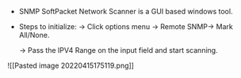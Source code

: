 -   SNMP SoftPacket Network Scanner is a GUI based windows tool.
-   Steps to initialize:
    ->  Click options menu → Remote SNMP→ Mark All/None.
        
    ->   Pass the IPV4 Range on the input field and start scanning.
        
    

![[Pasted image 20220415175119.png]]